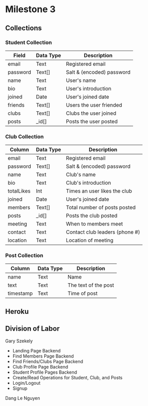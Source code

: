 # Milestone 3

## Collections

### Student Collection
| Field         | Data Type | Description                   |
|---------------|-----------|-------------------------------|
| email         | Text      | Registered email              |
| password      | Text[]    | Salt & (encoded) password     |
| name          | Text      | User's name                   |
| bio           | Text      | User's introduction           |
| joined        | Date      | User's joined date            |
| friends       | Text[]    | Users the user friended       |
| clubs         | Text[]    | Clubs the user joined         |
| posts         | _id[]     | Posts the user posted         |

### Club Collection
| Column        | Data Type | Description                   |
|---------------|-----------|-------------------------------|
| email         | Text      | Registered email              |
| password      | Text[]    | Salt & (encoded) password     |
| name          | Text      | Club's name                   |
| bio           | Text      | Club's introduction           |
| totalLikes    | Int       | Times an user likes the club  |
| joined        | Date      | User's joined date            |
| members       | Text[]    | Total number of posts posted  |
| posts         | _id[]     | Posts the club posted         |
| meeting       | Text      | When to members meet          |
| contact       | Text      | Contact club leaders (phone #)|
| location      | Text      | Location of meeting           |

### Post Collection
| Column        | Data Type | Description                   |
|---------------|-----------|-------------------------------|
| name          | Text      | Name                          |
| text          | Text      | The text of the post          |
| timestamp     | Text      | Time of post                  |

## Heroku

## Division of Labor
Gary Szekely
- Landing Page Backend
- Find Members Page Backend
- Find Friends/Clubs Page Backend
- Club Profile Page Backend
- Student Profile Pages Backend
- Create/Read Operations for Student, Club, and Posts
- Login/Logout
- Signup

Dang Le Nguyen
